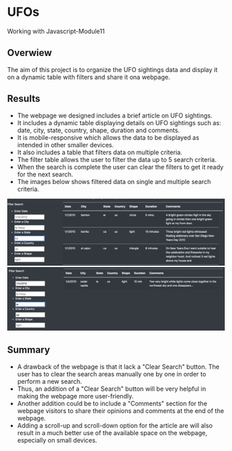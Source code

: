 # UFOs
Working with Javascript-Module11

## Overwiew

The aim of this project is to organize the UFO sightings data and display it on a dynamic table with filters and share it ona webpage. 


## Results

* The webpage we designed includes a brief article on UFO sightings. 
* It includes a dynamic table displaying details on UFO sightings such as: date, city, state, country, shape, duration and comments.
* It is mobile-responsive which allows the data to be displayed as intended in other smaller devices.
* It also includes a table that filters data on multiple criteria.
* The filter table allows the user to filter the data up to 5 search criteria.
* When the search is complete the user can clear the filters to get it ready for the next search. 
* The images below shows filtered data on single and multiple search criteria.


![Single Input](resources/single_search.png)                ![Multiple Input](resources/multiple_search.png)  

## Summary

* A drawback of the webpage is that it lack a "Clear Search" button. The user has to clear the search areas manually one by one in order to perform a new search.
* Thus, an addition of a "Clear Search" button will be very helpful in making the webpage more user-friendly.
* Another addition could be to include a "Comments" section for the webpage visitors to share their opinions and comments at the end of the webpage.
* Adding a scroll-up and scroll-down option for the article are will also result in a much better use of the available space on the webpage, especially on small devices.